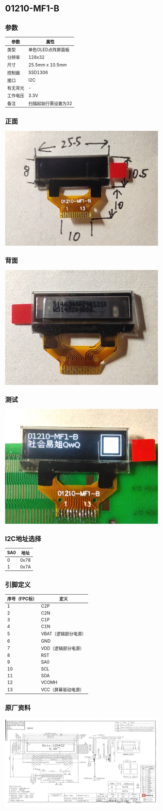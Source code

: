 # 01210-MF1-B

## 参数

| 参数     | 属性                 |
| -------- | -------------------- |
| 类型     | 单色OLED点阵屏面板   |
| 分辨率   | 128x32               |
| 尺寸     | 25.5mm x 10.5mm      |
| 控制器   | SSD1306              |
| 接口     | I2C                  |
| 有无背光 | -                    |
| 工作电压 | 3.3V                 |
| 备注     | 扫描起始行需设置为32 |

## 正面

![正面](正面.jpg)

## 背面

![背面](背面.jpg)

## 测试

![测试](测试.jpg)

## I2C地址选择

| SA0  | 地址 |
| ---- | ---- |
| 0    | 0x78 |
| 1    | 0x7A |

## 引脚定义

| 序号（FPC标） | 定义                 |
| ------------- | -------------------- |
| 1             | C2P                  |
| 2             | C2N                  |
| 3             | C1P                  |
| 4             | C1N                  |
| 5             | VBAT（逻辑部分电源） |
| 6             | GND                  |
| 7             | VDD（逻辑部分电源）  |
| 8             | RST                  |
| 9             | SA0                  |
| 10            | SCL                  |
| 11            | SDA                  |
| 12            | VCOMH                |
| 13            | VCC（屏幕驱动电源）  |

## 原厂资料

![原厂资料](原厂资料.png)